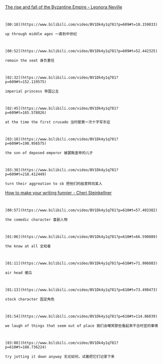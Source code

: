 [The rise and fall of the Byzantine Empire - Leonora Neville](https://www.bilibili.com/video/BV1Dk4y1q781?p=609)

```ad-note


[00:18](https://www.bilibili.com/video/BV1Dk4y1q781?p=609#t=18.159033)

up through middle ages 一直到中世纪

```

```ad-note


[00:52](https://www.bilibili.com/video/BV1Dk4y1q781?p=609#t=52.442325)

remain the seat 身负重任

```

```ad-note


[02:32](https://www.bilibili.com/video/BV1Dk4y1q781?p=609#t=152.119575)

imperial princess 帝国公主

```

```ad-note


[02:45](https://www.bilibili.com/video/BV1Dk4y1q781?p=609#t=165.578826)

at the time the first crusade 当时是第一次十字军东征

```

```ad-note


[03:18](https://www.bilibili.com/video/BV1Dk4y1q781?p=609#t=198.956575)

the son of deposed emperor 被罢黜皇帝的儿子

```

```ad-note


[03:38](https://www.bilibili.com/video/BV1Dk4y1q781?p=609#t=218.412449)

turn their aggreation to sb 把他们的敌意转向某人

```

[How to make your writing funnier - Cheri Steinkellner](https://www.bilibili.com/video/BV1Dk4y1q781?p=610)

```ad-note


[00:57](https://www.bilibili.com/video/BV1Dk4y1q781?p=610#t=57.403382)

the comedic character 喜剧人物

```

```ad-note


[01:06](https://www.bilibili.com/video/BV1Dk4y1q781?p=610#t=66.590889)

the know at all 全知者

```

```ad-note


[01:11](https://www.bilibili.com/video/BV1Dk4y1q781?p=610#t=71.906883)

air head 傻瓜

```

```ad-note


[01:13](https://www.bilibili.com/video/BV1Dk4y1q781?p=610#t=73.498473)

stock character 固定角色

```

```ad-note


[01:54](https://www.bilibili.com/video/BV1Dk4y1q781?p=610#t=114.86039)

we laugh of things that seem out of place 我们会嘲笑那些看起来不合时宜的事情

```

```ad-note


[03:08](https://www.bilibili.com/video/BV1Dk4y1q781?p=610#t=188.736224)

try jotting it down anyway 无论如何，试着把它们记录下来

```